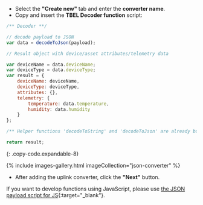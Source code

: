 * Select the **"Create new"** tab and enter the **converter name**.
* Copy and insert the **TBEL Decoder function** script:

```javascript
/** Decoder **/

// decode payload to JSON
var data = decodeToJson(payload);

// Result object with device/asset attributes/telemetry data

var deviceName = data.deviceName;
var deviceType = data.deviceType;
var result = {
    deviceName: deviceName,
    deviceType: deviceType,
    attributes: {},
    telemetry: {
        temperature: data.temperature,
        humidity: data.humidity
    }
};

/** Helper functions 'decodeToString' and 'decodeToJson' are already built-in **/

return result;
``` 
{: .copy-code.expandable-8}

{% include images-gallery.html imageCollection="json-converter" %}
* After adding the uplink converter, click the **"Next"** button.

If you want to develop functions using JavaScript, please use [the JSON payload script for JS](/docs/pe/edge/user-guide/resources/json-payload-converter.json){:target="_blank"}.